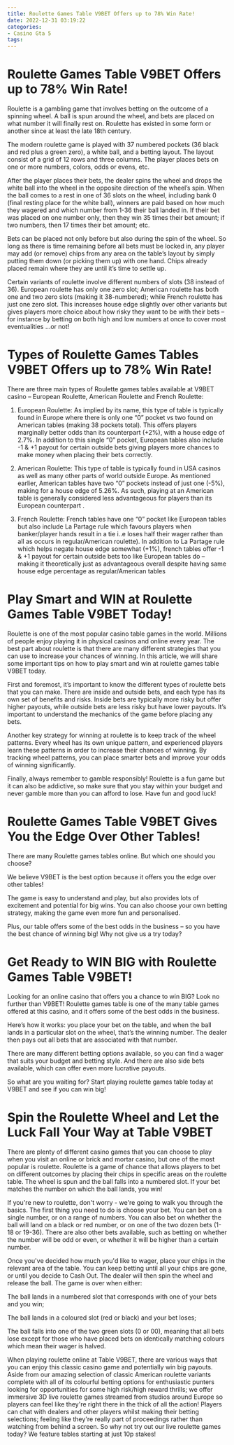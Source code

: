 ```yaml
---
title: Roulette Games Table V9BET Offers up to 78% Win Rate!
date: 2022-12-31 03:19:22
categories:
- Casino Gta 5
tags:
---
```



#  Roulette Games Table V9BET Offers up to 78% Win Rate!

Roulette is a gambling game that involves betting on the outcome of a spinning wheel. A ball is spun around the wheel, and bets are placed on what number it will finally rest on. Roulette has existed in some form or another since at least the late 18th century.

The modern roulette game is played with 37 numbered pockets (36 black and red plus a green zero), a white ball, and a betting layout. The layout consist of a grid of 12 rows and three columns. The player places bets on one or more numbers, colors, odds or evens, etc.

After the player places their bets, the dealer spins the wheel and drops the white ball into the wheel in the opposite direction of the wheel’s spin. When the ball comes to a rest in one of 36 slots on the wheel, including bank 0 (final resting place for the white ball), winners are paid based on how much they wagered and which number from 1-36 their ball landed in. If their bet was placed on one number only, then they win 35 times their bet amount; if two numbers, then 17 times their bet amount; etc. 

Bets can be placed not only before but also during the spin of the wheel. So long as there is time remaining before all bets must be locked in, any player may add (or remove) chips from any area on the table’s layout by simply putting them down (or picking them up) with one hand. Chips already placed remain where they are until it’s time to settle up.

Certain variants of roulette involve different numbers of slots (38 instead of 36). European roulette has only one zero slot; American roulette has both one and two zero slots (making it 38-numbered); while French roulette has just one zero slot. This increases house edge slightly over other variants but gives players more choice about how risky they want to be with their bets – for instance by betting on both high and low numbers at once to cover most eventualities …or not!

# Types of Roulette Games Tables V9BET Offers up to 78% Win Rate!

There are three main types of Roulette games tables available at V9BET casino – European Roulette, American Roulette and French Roulette:
1) European Roulette: As implied by its name, this type of table is typically found in Europe where there is only one “0” pocket vs two found on American tables (making 38 pockets total). This offers players marginally better odds than its counterpart (+2%), with a house edge of 2.7%. In addition to this single “0” pocket, European tables also include -1 & +1 payout for certain outside bets giving players more chances to make money when placing their bets correctly.  

2) American Roulette: This type of table is typically found in USA casinos as well as many other parts of world outside Europe. As mentioned earlier, American tables have two “0” pockets instead of just one (-5%), making for a house edge of 5.26%. As such, playing at an American table is generally considered less advantageous for players than its European counterpart  . 

3) French Roulette: French tables have one “0” pocket like European tables but also include La Partage rule which favours players when banker/player hands result in a tie i..e loses half their wager rather than all as occurs in regular/American roulette). In addition to La Partage rule which helps negate house edge somewhat (+1%), french tables offer -1 & +1 payout for certain outside bets too like European tables do – making it theoretically just as advantageous overall despite having same house edge percentage as regular/American tables

#  Play Smart and WIN at Roulette Games Table V9BET Today! 

 Roulette is one of the most popular casino table games in the world. Millions of people enjoy playing it in physical casinos and online every year. The best part about roulette is that there are many different strategies that you can use to increase your chances of winning. In this article, we will share some important tips on how to play smart and win at roulette games table V9BET today.

First and foremost, it’s important to know the different types of roulette bets that you can make. There are inside and outside bets, and each type has its own set of benefits and risks. Inside bets are typically more risky but offer higher payouts, while outside bets are less risky but have lower payouts. It’s important to understand the mechanics of the game before placing any bets.

Another key strategy for winning at roulette is to keep track of the wheel patterns. Every wheel has its own unique pattern, and experienced players learn these patterns in order to increase their chances of winning. By tracking wheel patterns, you can place smarter bets and improve your odds of winning significantly.

Finally, always remember to gamble responsibly! Roulette is a fun game but it can also be addictive, so make sure that you stay within your budget and never gamble more than you can afford to lose. Have fun and good luck!

#  Roulette Games Table V9BET Gives You the Edge Over Other Tables!

There are many Roulette games tables online. But which one should you choose?

We believe V9BET is the best option because it offers you the edge over other tables!

The game is easy to understand and play, but also provides lots of excitement and potential for big wins. You can also choose your own betting strategy, making the game even more fun and personalised.

Plus, our table offers some of the best odds in the business – so you have the best chance of winning big! Why not give us a try today?

#  Get Ready to WIN BIG with Roulette Games Table V9BET!

Looking for an online casino that offers you a chance to win BIG? Look no further than V9BET! Roulette games table is one of the many table games offered at this casino, and it offers some of the best odds in the business.

Here’s how it works: you place your bet on the table, and when the ball lands in a particular slot on the wheel, that’s the winning number. The dealer then pays out all bets that are associated with that number.

There are many different betting options available, so you can find a wager that suits your budget and betting style. And there are also side bets available, which can offer even more lucrative payouts.

So what are you waiting for? Start playing roulette games table today at V9BET and see if you can win big!

#  Spin the Roulette Wheel and Let the Luck Fall Your Way at Table V9BET

There are plenty of different casino games that you can choose to play when you visit an online or brick and mortar casino, but one of the most popular is roulette. Roulette is a game of chance that allows players to bet on different outcomes by placing their chips in specific areas on the roulette table. The wheel is spun and the ball falls into a numbered slot. If your bet matches the number on which the ball lands, you win!

If you're new to roulette, don't worry - we're going to walk you through the basics. The first thing you need to do is choose your bet. You can bet on a single number, or on a range of numbers. You can also bet on whether the ball will land on a black or red number, or on one of the two dozen bets (1-18 or 19-36). There are also other bets available, such as betting on whether the number will be odd or even, or whether it will be higher than a certain number.

Once you've decided how much you'd like to wager, place your chips in the relevant area of the table. You can keep betting until all your chips are gone, or until you decide to Cash Out. The dealer will then spin the wheel and release the ball. The game is over when either:

The ball lands in a numbered slot that corresponds with one of your bets and you win;

The ball lands in a coloured slot (red or black) and your bet loses;

The ball falls into one of the two green slots (0 or 00), meaning that all bets lose except for those who have placed bets on identically matching colours which mean their wager is halved.


When playing roulette online at Table V9BET, there are various ways that you can enjoy this classic casino game and potentially win big payouts. Aside from our amazing selection of classic American roulette variants complete with all of its colourful betting options for enthusiastic punters looking for opportunities for some high risk/high reward thrills; we offer immersive 3D live roulette games streamed from studios around Europe so players can feel like they're right there in the thick of all the action! Players can chat with dealers and other players whilst making their betting selections; feeling like they're really part of proceedings rather than watching from behind a screen. So why not try out our live roulette games today? We feature tables starting at just 10p stakes!
